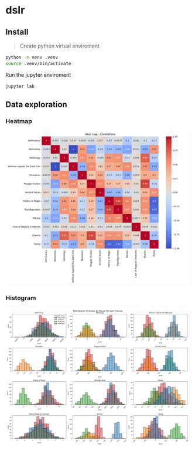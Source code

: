 # dslr

## Install

> Create python virtual enviroment

```bash
python -m venv .venv
source .venv/bin/activate
```

Run the jupyter enviroment
```bash
jupyter lab
```

## Data exploration

### Heatmap

![Heatmap](output/heatmap.png)

### Histogram

![Histogram](output/histogram.png)
